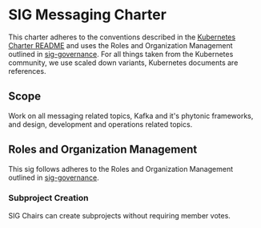 # SIG Messaging Charter

This charter adheres to the conventions described in the [Kubernetes Charter README] and uses
the Roles and Organization Management outlined in [sig-governance]. For all things taken from the Kubernetes
community, we use scaled down variants, Kubernetes documents are references.

## Scope

Work on all messaging related topics, Kafka and it's phytonic frameworks, and design, development and operations
related topics.

## Roles and Organization Management

This sig follows adheres to the Roles and Organization Management outlined in [sig-governance].

### Subproject Creation

SIG Chairs can create subprojects without requiring member votes.

[sig-governance]: https://github.com/kubernetes/community/blob/master/committee-steering/governance/sig-governance.md
[sig-subprojects]: https://github.com/kubernetes/community/blob/master/sig-YOURSIG/README.md#subprojects
[Kubernetes Charter README]: https://github.com/kubernetes/community/blob/master/committee-steering/governance/README.md
